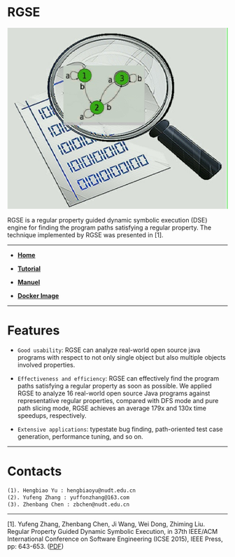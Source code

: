 RGSE
===============================================
![rgse](https://raw.githubusercontent.com/srv4j/images/master/rgse.jpg)

RGSE is a regular property guided dynamic symbolic execution (DSE) engine for finding the program paths satisfying a regular property. The technique implemented by RGSE was presented in [1].

-----------------

* [**Home**](https://jrgse.github.io/)  

* [**Tutorial**](https://jrgse.github.io/tutorial.html)

* [**Manuel**](https://github.com/jrgse/demo/raw/master/manuel.pdf)

* [**Docker Image**](https://1drv.ms/u/s!Amd07GCbYt_zbQZm2w2MBbXI6Zo)

--------------

# **Features**

  * `Good usability`: RGSE can analyze real-world open source java programs with respect to not only single object but also multiple objects involved properties. 
  
  * `Effectiveness and efficiency`: RGSE can effectively find the program paths satisfying a regular property as soon as possible. 
  We applied RGSE to analyze 16 real-world open source Java programs against representative regular properties, compared with DFS 
  mode and pure path slicing mode, RGSE achieves an average 179x and 130x time speedups, respectively.
  
  * `Extensive applications`: typestate bug finding, path-oriented test case generation, performance tuning, and so on.    

----------  
# **Contacts**
	(1). Hengbiao Yu : hengbiaoyu@nudt.edu.cn
	(2). Yufeng Zhang : yuffonzhang@163.com
	(3). Zhenbang Chen : zbchen@nudt.edu.cn

----------  

[1]. Yufeng Zhang, Zhenbang Chen, Ji Wang, Wei Dong, Zhiming Liu. Regular Property Guided Dynamic Symbolic Execution, in 37th IEEE/ACM International Conference on Software Engineering (ICSE 2015), IEEE Press, pp: 643-653. ([PDF](http://zbchen.github.io/Papers_files/icse2015.pdf))
